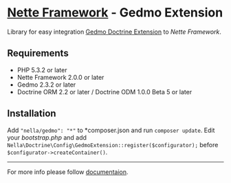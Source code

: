 [Nette Framework](http://nette.org) - Gedmo Extension
=====================================================

Library for easy integration [Gedmo Doctrine Extension](https://github.com/l3pp4rd/DoctrineExtensions)
to _Nette Framework_.

Requirements
------------

- PHP 5.3.2 or later
- Nette Framework 2.0.0 or later
- Gedmo 2.3.2 or later
- Doctrine ORM 2.2 or later / Doctrine ODM 1.0.0 Beta 5 or later


Installation
------------

Add `"nella/gedmo": "*"` to *composer.json and run `composer update`.
Edit your *bootstrap.php* and add `Nella\Doctrine\Config\GedmoExtension::register($configurator);`
before `$configurator->createContainer()`.


-----

For more info please follow [documentaion](http://doc.nellafw.org/en/gedmo).

